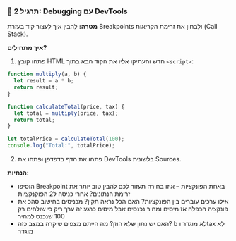 ### 🐞 תרגיל 2: Debugging עם DevTools

**מטרה:** להבין איך לעצור קוד בעזרת Breakpoints ולבחון את זרימת הקריאות (Call Stack).

**איך מתחילים?**
1. פתחו קובץ HTML חדש והעתיקו אליו את הקוד הבא בתוך `<script>`:

```javascript
function multiply(a, b) {
  let result = a * b;
  return result;
}

function calculateTotal(price, tax) {
  let total = multiply(price, tax);
  return total;
}

let totalPrice = calculateTotal(100);
console.log("Total:", totalPrice);
```

2. פתחו את הדף בדפדפן ופתחו את DevTools בלשונית Sources.

**הנחיות:**
- הוסיפו Breakpoint באחת הפונקציות – איזו בחירה תעזור לכם להבין טוב יותר את זרימת הנתונים?
אחרי כניסה ל2 הפוקנקציות
- אילו ערכים עוברים בין הפונקציות? האם הכל נראה תקין?
מכניסים בחישוב סהכ את פונקציה הכפלה אז מיסים ומחיר נכנסים אבל מיסים כרגע זה ערך ריק כי שולחים רק 100 שנכנס למחיר
- האם יש נתון שלא הוזן? מה הייתם מצפים שיקרה במצב כזה?
b לא מוגדר
וtax לא מוגדר